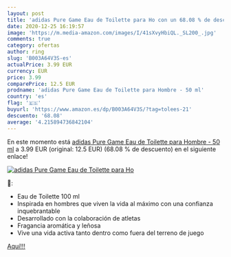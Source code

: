 ```yaml
---
layout: post
title: 'adidas Pure Game Eau de Toilette para Ho con un 68.08 % de descuento'
date: 2020-12-25 16:19:57
image: 'https://m.media-amazon.com/images/I/41sXvyHbiQL._SL200_.jpg'
comments: true
category: ofertas
author: ring
slug: 'B003A64V3S-es'
actualPrice: 3.99 EUR
currency: EUR
price: 3.99
comparePrice: 12.5 EUR
prodname: 'adidas Pure Game Eau de Toilette para Hombre - 50 ml'
country: 'es'
flag: '🇪🇸'
buyurl: 'https://www.amazon.es/dp/B003A64V3S/?tag=tolees-21'
descuento: '68.08'
average: '4.215894736842104'
---
```


En este momento está [adidas Pure Game Eau de Toilette para Hombre - 50 ml](https://www.amazon.es/dp/B003A64V3S/?tag=tolees-21) a 3.99 EUR (original: 12.5 EUR) (68.08 %  de descuento) en el siguiente enlace!

[![adidas Pure Game Eau de Toilette para Ho](https://m.media-amazon.com/images/I/41sXvyHbiQL._SL200_.jpg)](https://www.amazon.es/dp/B003A64V3S/?tag=tolees-21)

🔎:

- Eau de Toilette 100 ml
- Inspirada en hombres que viven la vida al máximo con una confianza inquebrantable
- Desarrollado con la colaboración de atletas
- Fragancia aromática y leñosa
- Vive una vida activa tanto dentro como fuera del terreno de juego

[Aquí!!!](https://www.amazon.es/dp/B003A64V3S/?tag=tolees-21)
